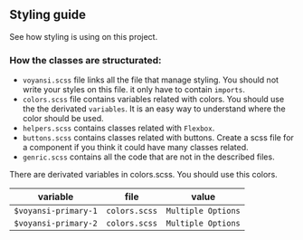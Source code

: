 ## Styling guide

See how styling is using on this project.

### How the classes are structurated:

- `voyansi.scss` file links all the file that manage styling. You should not write your styles on this file. it only have to contain `imports`.
- `colors.scss` file contains variables related with colors. You should use the the derivated `variables`. It is an easy way to understand where the color should be used.
- `helpers.scss` contains classes related with `Flexbox`.
- `buttons.scss` contains classes related with buttons. Create a scss file for a component if you think it could have many classes related.
- `genric.scss` contains all the code that are not in the described files.

There are derivated variables in colors.scss. You should use this colors.

| variable             | file          | value              |
| -------------------- | ------------- | ------------------ |
| `$voyansi-primary-1` | `colors.scss` | `Multiple Options` | ![#493e96](https://via.placeholder.com/15/493e96/000000?text=+) `#493e96` |
| `$voyansi-primary-2` | `colors.scss` | `Multiple Options` | ![#6c8088](https://via.placeholder.com/15/6c8088/000000?text=+) `#6c8088` |
